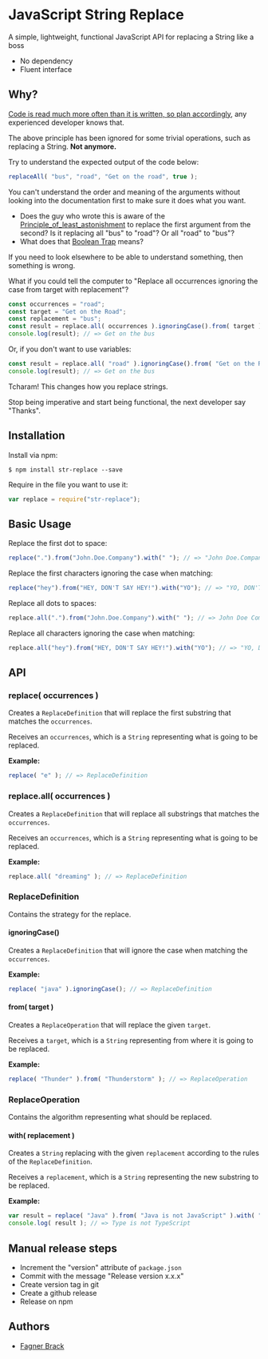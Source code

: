 # JavaScript String Replace

A simple, lightweight, functional JavaScript API for replacing a String like a boss

* No dependency
* Fluent interface

## Why?

[Code is read much more often than it is written, so plan accordingly](https://blogs.msdn.microsoft.com/oldnewthing/20070406-00/?p=27343/), any experienced developer knows that.

The above principle has been ignored for some trivial operations, such as replacing a String. **Not anymore.**

Try to understand the expected output of the code below:

```javascript
replaceAll( "bus", "road", "Get on the road", true );
```

You can't understand the order and meaning of the arguments without looking into the documentation first to make sure it does what you want.

* Does the guy who wrote this is aware of the [Principle_of_least_astonishment](https://en.wikipedia.org/wiki/Principle_of_least_astonishment) to replace the first argument from the second? Is it replacing all "bus" to "road"? Or all "road" to "bus"?
* What does that [Boolean Trap](http://ariya.ofilabs.com/2011/08/hall-of-api-shame-boolean-trap.html) means?

If you need to look elsewhere to be able to understand something, then something is wrong.

What if you could tell the computer to "Replace all occurrences ignoring the case from target with replacement"?

```javascript
const occurrences = "road";
const target = "Get on the Road";
const replacement = "bus";
const result = replace.all( occurrences ).ignoringCase().from( target ).with( replacement );
console.log(result); // => Get on the bus
```

Or, if you don't want to use variables:

```javascript
const result = replace.all( "road" ).ignoringCase().from( "Get on the Road" ).with( "bus" );
console.log(result); // => Get on the bus
```

Tcharam! This changes how you replace strings.

Stop being imperative and start being functional, the next developer say "Thanks".

## Installation

Install via npm:

```
$ npm install str-replace --save
```

Require in the file you want to use it:

```javascript
var replace = require("str-replace");
```

## Basic Usage

Replace the first dot to space:

```javascript
replace(".").from("John.Doe.Company").with(" "); // => "John Doe.Company"
```

Replace the first characters ignoring the case when matching:

```javascript
replace("hey").from("HEY, DON'T SAY HEY!").with("YO"); // => "YO, DON'T SAY HEY!"
```

Replace all dots to spaces:

```javascript
replace.all(".").from("John.Doe.Company").with(" "); // => John Doe Company
```

Replace all characters ignoring the case when matching:

```javascript
replace.all("hey").from("HEY, DON'T SAY HEY!").with("YO"); // => "YO, DON'T SAY YO!"
```

## API

### replace( occurrences )

Creates a `ReplaceDefinition` that will replace the first substring that
matches the `occurrences`.

Receives an `occurrences`, which is a `String` representing what is going to
be replaced.

**Example:**

```javascript
replace( "e" ); // => ReplaceDefinition
```

### replace.all( occurrences )

Creates a `ReplaceDefinition` that will replace all substrings that
matches the `occurrences`.

Receives an `occurrences`, which is a `String` representing what is going to
be replaced.

**Example:**

```javascript
replace.all( "dreaming" ); // => ReplaceDefinition
```

### ReplaceDefinition

Contains the strategy for the replace.

#### ignoringCase()

Creates a `ReplaceDefinition` that will ignore the case when matching the
`occurrences`.

**Example:**

```javascript
replace( "java" ).ignoringCase(); // => ReplaceDefinition
```

#### from( target )

Creates a `ReplaceOperation` that will replace the given `target`.

Receives a `target`, which is a `String` representing from where it
is going to be replaced.

**Example:**

```javascript
replace( "Thunder" ).from( "Thunderstorm" ); // => ReplaceOperation
```

### ReplaceOperation

Contains the algorithm representing what should be replaced.

#### with( replacement )

Creates a `String` replacing with the given `replacement` according to the
rules of the `ReplaceDefinition`.

Receives a `replacement`, which is a `String` representing the new substring to
be replaced.

**Example:**

```javascript
var result = replace( "Java" ).from( "Java is not JavaScript" ).with( "Type" );
console.log( result ); // => Type is not TypeScript
```

## Manual release steps

* Increment the "version" attribute of `package.json`
* Commit with the message "Release version x.x.x"
* Create version tag in git
* Create a github release
* Release on npm

## Authors

* [Fagner Brack](github.com/FagnerMartinsBrack)
